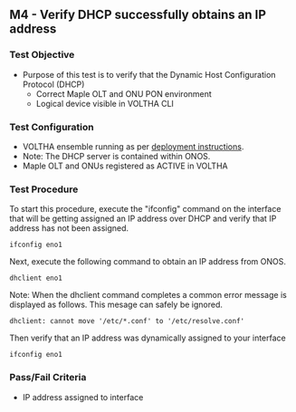 ## M4 - Verify DHCP successfully obtains an IP address

### Test Objective

* Purpose of this test is to verify that the Dynamic Host Configuration Protocol (DHCP)
  * Correct Maple OLT and ONU PON environment
  * Logical device visible in VOLTHA CLI

### Test Configuration

* VOLTHA ensemble running as per [deployment instructions](V01_voltha_bringup_deploy.md).
* Note: The DHCP server is contained within ONOS.
* Maple OLT and ONUs registered as ACTIVE in VOLTHA

### Test Procedure

To start this procedure, execute the "ifconfig" command on the interface that will be getting assigned an IP address over DHCP and verify that IP address has not been assigned. 

```
ifconfig eno1
```

Next, execute the following command to obtain an IP address from ONOS.

```
dhclient eno1
```
Note: When the dhclient command completes a common error message is displayed as follows.  This mesage can safely be ignored. 

```
dhclient: cannot move '/etc/*.conf' to '/etc/resolve.conf'
```

Then verify that an IP address was dynamically assigned to your interface

```
ifconfig eno1
```

### Pass/Fail Criteria

* IP address assigned to interface
